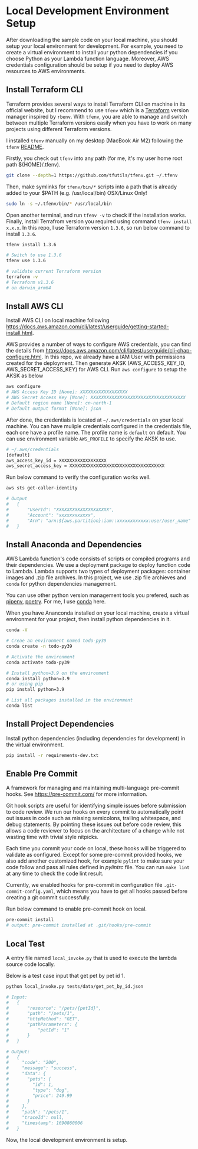 # Local Development Environment Setup

After downloading the sample code on your local machine, you should setup your local environment for development. For example, you need to create a virtual environment to install your python dependencies if you choose Python as your Lambda function language. Moreover, AWS credentials configuration should be setup if you need to deploy AWS resources to AWS environments.

## Install Terraform CLI

Terraform provides several ways to install Terraform CLI on machine in its official website, but I recommend to use `tfenv` which is a [Terraform](https://www.terraform.io/) version manager inspired by `rbenv`. With `tfenv`, you are able to manage and switch between multiple Terraform versions easily when you have to work on many projects using different Terraform versions.

I installed `tfenv` manually on my desktop (MacBook Air M2) following the `tfenv` [README](https://github.com/tfutils/tfenv).

Firstly, you check out `tfenv` into any path (for me, it's my user home root path ${HOME}/.tfenv).

```bash
git clone --depth=1 https://github.com/tfutils/tfenv.git ~/.tfenv
```

Then, make symlinks for `tfenv/bin/*` scripts into a path that is already added to your $PATH (e.g. /usr/local/bin) OSX/Linux Only!

```bash
sudo ln -s ~/.tfenv/bin/* /usr/local/bin
```

Open another terminal, and run `tfenv -v` to check if the installation works. Finally, install Terrafrom version you required using command `tfenv install x.x.x`. In this repo, I use Terraform version `1.3.6`, so run below command to install `1.3.6`.

```bash
tfenv install 1.3.6

# Switch to use 1.3.6
tfenv use 1.3.6

# validate current Terraform version
terraform -v
# Terraform v1.3.6
# on darwin_arm64
```

## Install AWS CLI

Install AWS CLI on local machine following <https://docs.aws.amazon.com/cli/latest/userguide/getting-started-install.html>.

AWS provides a number of ways to configure AWS credentials, you can find the details from <https://docs.aws.amazon.com/cli/latest/userguide/cli-chap-configure.html>. In this repo, we already have a IAM User with permissions created for the deployment. Then generate AKSK (AWS_ACCESS_KEY_ID, AWS_SECRET_ACCESS_KEY) for AWS CLI. Run `aws configure` to setup the AKSK as below

```bash
aws configure
# AWS Access Key ID [None]: XXXXXXXXXXXXXXXXXX
# AWS Secret Access Key [None]: XXXXXXXXXXXXXXXXXXXXXXXXXXXXXXXXXXXX
# Default region name [None]: cn-north-1
# Default output format [None]: json
```

After done, the credentials is located at `~/.aws/credentials` on your local machine. You can have muliple credentials configured in the credentials file, each one have a profile name. The profile name is `default` on default. You can use environment variable `AWS_PROFILE` to specify the AKSK to use.

```bash
# ~/.aws/credentials
[default]
aws_access_key_id = XXXXXXXXXXXXXXXXXX
aws_secret_access_key = XXXXXXXXXXXXXXXXXXXXXXXXXXXXXXXXXXXX
```

Run below command to verify the configuration works well.

```bash
aws sts get-caller-identity

# Output
#   {
#       "UserId": "XXXXXXXXXXXXXXXXXXXX",
#       "Account": "xxxxxxxxxxxx",
#       "Arn": "arn:${aws.partition}:iam::xxxxxxxxxxxx:user/user_name"
#   }
```

## Install Anaconda and Dependencies

AWS Lambda function's code consists of scripts or compiled programs and their dependencies. We use a deployment package to deploy function code to Lambda. Lambda supports two types of deployment packages: container images and .zip file archives. In this project, we use .zip file archieves and `conda` for python dependencies management.

You can use other python version management tools you prefered, such as [pipenv](https://pipenv.pypa.io/en/latest/), [poetry](https://python-poetry.org/). For me, I use [conda](https://docs.conda.io/projects/conda/en/latest/user-guide/tasks/manage-environments.html) here.

When you have Ananconda installed on your local machine, create a virtual environment for your project, then install python dependencies in it.

```bash
conda -V

# Creae an environment named todo-py39
conda create -n todo-py39

# Activate the environment
conda activate todo-py39

# Install python=3.9 on the environment
conda install python=3.9
# or using pip
pip install python=3.9

# List all packages installed in the environment
conda list
```

## Install Project Dependencies

Install python dependencies (including dependencies for development) in the virtual environment.

```bash
pip install -r requirements-dev.txt
```

## Enable Pre Commit

A framework for managing and maintaining multi-language pre-commit hooks. See <https://pre-commit.com/> for more information.

Git hook scripts are useful for identifying simple issues before submission to code review. We run our hooks on every commit to automatically point out issues in code such as missing semicolons, trailing whitespace, and debug statements. By pointing these issues out before code review, this allows a code reviewer to focus on the architecture of a change while not wasting time with trivial style nitpicks.

Each time you commit your code on local, these hooks will be triggered to validate as configured. Except for some pre-commit provided hooks, we also add another customized hook, for example `pylint` to make sure your code follow and pass all rules defined in _pylintrc_ file. You can run `make lint` at any time to check the code lint result.

Currently, we enabled hooks for pre-commit in configuration file `.git-commit-config.yaml`, which means you have to get all hooks passed before creating a git commit successfully.

Run below command to enable pre-commit hook on local.

```bash
pre-commit install
# output: pre-commit installed at .git/hooks/pre-commit
```

## Local Test

A entry file named `local_invoke.py` that is used to execute the lambda source code locally.

Below is a test case input that get pet by pet id 1.

```bash
python local_invoke.py tests/data/get_pet_by_id.json

# Input:
#   {
#       "resource": "/pets/{petId}",
#       "path": "/pets/1",
#       "httpMethod": "GET",
#       "pathParameters": {
#           "petId": "1"
#       }
#   }

# Output:
#   {
#     "code": "200",
#     "message": "success",
#     "data": {
#       "pets": {
#         "id": 1,
#         "type": "dog",
#         "price": 249.99
#       }
#     },
#     "path": "/pets/1",
#     "traceId": null,
#     "timestamp": 1690860006
#   }
```

Now, the local development environment is setup.
